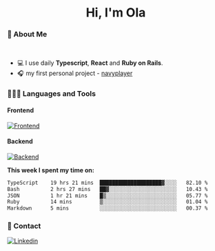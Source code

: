 <h1 align="center">Hi, I'm Ola</h1>

### 💅 About Me

<br/>

- 💻 I use daily **Typescript**, **React** and **Ruby on Rails**.
- 🎧 my first personal project - [navyplayer](https://navyplayer.netlify.app/)

### 👩🏻‍💻 Languages and Tools

#### Frontend

[![Frontend](https://skillicons.dev/icons?i=react,nextjs,ts,js,html,css,scss,tailwind)](https://skillicons.dev)

#### Backend
[![Backend](https://skillicons.dev/icons?i=nodejs,express,nestjs,rails,graphql)](https://skillicons.dev)

**This week I spent my time on:**

<!--START_SECTION:waka-->

```txt
TypeScript    19 hrs 21 mins  ████████████████████▓░░░░   82.10 %
Bash          2 hrs 27 mins   ██▓░░░░░░░░░░░░░░░░░░░░░░   10.43 %
JSON          1 hr 21 mins    █▒░░░░░░░░░░░░░░░░░░░░░░░   05.77 %
Ruby          14 mins         ▒░░░░░░░░░░░░░░░░░░░░░░░░   01.04 %
Markdown      5 mins          ░░░░░░░░░░░░░░░░░░░░░░░░░   00.37 %
```

<!--END_SECTION:waka-->

### 📨 Contact
  
[![Linkedin](https://skillicons.dev/icons?i=linkedin)](https://linkedin.com/in/aleksandra-kamińska)
